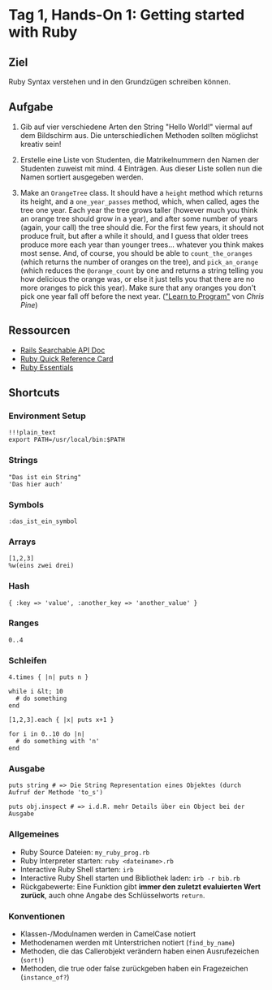 # Tag 1, Hands-On 1: Getting started with Ruby

## Ziel

Ruby Syntax verstehen und in den Grundzügen schreiben können.

## Aufgabe

1. Gib auf vier verschiedene Arten den String "Hello World!" viermal auf dem
Bildschirm aus. Die unterschiedlichen Methoden sollten möglichst kreativ sein!

2. Erstelle eine Liste von Studenten, die Matrikelnummern den Namen der Studenten
zuweist  mit mind. 4 Einträgen. Aus dieser Liste sollen nun die Namen
sortiert ausgegeben werden.

3. Make an `OrangeTree` class. It should have a `height` method which returns
its height, and a `one_year_passes` method, which, when called, ages the tree
one year. Each year the tree grows taller (however much you think an orange
tree should grow in a year), and after some number of years (again, your call)
the tree should die. For the first few years, it should not produce fruit, but
after a while it should, and I guess that older trees produce more each year
than younger trees... whatever you think makes most sense. And, of course, you
should be able to `count_the_oranges` (which returns the number of oranges on
the tree), and `pick_an_orange` (which reduces the `@orange_count` by one and
returns a string telling you how delicious the orange was, or else it just
tells you that there are no more oranges to pick this year). Make sure that
any oranges you don't pick one year fall off before the next year. (["Learn to
Program"](http://pine.fm/LearnToProgram/ "Learn to Program, by Chris Pine") von *Chris Pine*)

## Ressourcen

* [Rails Searchable API Doc](http://railsapi.com/ "Rails Searchable API Doc")
* [Ruby Quick Reference Card](http://www.scribd.com/doc/7991776/Refcard-30-Essential-Ruby "Refcard #30: Essential Ruby")
* [Ruby Essentials](ruby_essentials.html "Ruby Essentials")

## Shortcuts

### Environment Setup

    !!!plain_text
    export PATH=/usr/local/bin:$PATH

### Strings

    "Das ist ein String"
    'Das hier auch'

### Symbols    

    :das_ist_ein_symbol

### Arrays

    [1,2,3]
    %w(eins zwei drei)

### Hash
  
    { :key => 'value', :another_key => 'another_value' }

### Ranges

    0..4

### Schleifen
    
    4.times { |n| puts n }

    while i &lt; 10 
      # do something 
    end

    [1,2,3].each { |x| puts x+1 }

    for i in 0..10 do |n| 
      # do something with 'n'
    end 

### Ausgabe

    puts string # => Die String Representation eines Objektes (durch Aufruf der Methode 'to_s')
    
    puts obj.inspect # => i.d.R. mehr Details über ein Object bei der Ausgabe

### Allgemeines

* Ruby Source Dateien: `my_ruby_prog.rb`
* Ruby Interpreter starten: `ruby <dateiname>.rb`
* Interactive Ruby Shell starten: `irb`
* Interactive Ruby Shell starten und Bibliothek laden: `irb -r bib.rb`
* Rückgabewerte: Eine Funktion gibt **immer den zuletzt evaluierten Wert zurück**, auch ohne Angabe des Schlüsselworts `return`. 

### Konventionen

* Klassen-/Modulnamen werden in CamelCase notiert
* Methodenamen werden mit Unterstrichen notiert (`find_by_name`)
* Methoden, die das Callerobjekt verändern haben einen Ausrufezeichen (`sort!`) 
* Methoden, die true oder false zurückgeben haben ein Fragezeichen (`instance_of?`) 


